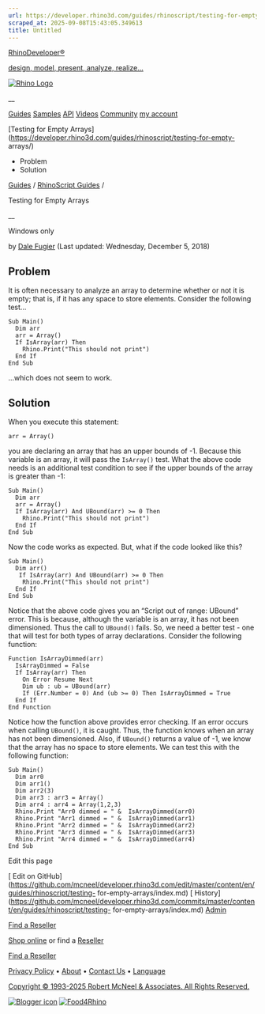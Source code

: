 ```yaml
---
url: https://developer.rhino3d.com/guides/rhinoscript/testing-for-empty-arrays/
scraped_at: 2025-09-08T15:43:05.349613
title: Untitled
---
```


[RhinoDeveloper®](/)

[design, model, present, analyze, realize...](/)

[![Rhino Logo](https://developer.rhino3d.com/images/rhinodevlogo.png)](/)

__

[Guides](https://developer.rhino3d.com/guides)
[Samples](https://developer.rhino3d.com/samples)
[API](https://developer.rhino3d.com/api)
[Videos](https://developer.rhino3d.com/videos)
[Community](https://discourse.mcneel.com/c/rhino-developer) [my account
](https://www.rhino3d.com/my-account/ "Manage your account, licenses, and
teams")

[Testing for Empty
Arrays](https://developer.rhino3d.com/guides/rhinoscript/testing-for-empty-
arrays/)

  * Problem
  * Solution

[Guides](https://developer.rhino3d.com/en/guides/) / [RhinoScript
Guides](https://developer.rhino3d.com/en/guides/rhinoscript/) /

Testing for Empty Arrays

__

Windows only

by [Dale Fugier](https://discourse.mcneel.com/u/dale/) (Last updated:
Wednesday, December 5, 2018)

## Problem

It is often necessary to analyze an array to determine whether or not it is
empty; that is, if it has any space to store elements. Consider the following
test…

    
    
    Sub Main()
      Dim arr
      arr = Array()
      If IsArray(arr) Then
        Rhino.Print("This should not print")
      End If    
    End Sub
    

…which does not seem to work.

## Solution

When you execute this statement:

    
    
    arr = Array()
    

you are declaring an array that has an upper bounds of -1. Because this
variable is an array, it will pass the `IsArray()` test. What the above code
needs is an additional test condition to see if the upper bounds of the array
is greater than -1:

    
    
    Sub Main()
      Dim arr
      arr = Array()
      If IsArray(arr) And UBound(arr) >= 0 Then
        Rhino.Print("This should not print")
      End If    
    End Sub
    

Now the code works as expected. But, what if the code looked like this?

    
    
    Sub Main()
      Dim arr()
       If IsArray(arr) And UBound(arr) >= 0 Then
        Rhino.Print("This should not print")
      End If    
    End Sub
    

Notice that the above code gives you an “Script out of range: UBound” error.
This is because, although the variable is an array, it has not been
dimensioned. Thus the call to `UBound()` fails. So, we need a better test -
one that will test for both types of array declarations. Consider the
following function:

    
    
    Function IsArrayDimmed(arr)
      IsArrayDimmed = False
      If IsArray(arr) Then
        On Error Resume Next
        Dim ub : ub = UBound(arr)
        If (Err.Number = 0) And (ub >= 0) Then IsArrayDimmed = True
      End If  
    End Function
    

Notice how the function above provides error checking. If an error occurs when
calling `UBound()`, it is caught. Thus, the function knows when an array has
not been dimensioned. Also, if `UBound()` returns a value of -1, we know that
the array has no space to store elements. We can test this with the following
function:

    
    
    Sub Main()
      Dim arr0
      Dim arr1()
      Dim arr2(3)
      Dim arr3 : arr3 = Array()
      Dim arr4 : arr4 = Array(1,2,3)
      Rhino.Print "Arr0 dimmed = " &  IsArrayDimmed(arr0)
      Rhino.Print "Arr1 dimmed = " &  IsArrayDimmed(arr1)
      Rhino.Print "Arr2 dimmed = " &  IsArrayDimmed(arr2)
      Rhino.Print "Arr3 dimmed = " &  IsArrayDimmed(arr3)
      Rhino.Print "Arr4 dimmed = " &  IsArrayDimmed(arr4)
    End Sub
    

Edit this page

[ Edit on
GitHub](https://github.com/mcneel/developer.rhino3d.com/edit/master/content/en/guides/rhinoscript/testing-
for-empty-arrays/index.md) [
History](https://github.com/mcneel/developer.rhino3d.com/commits/master/content/en/guides/rhinoscript/testing-
for-empty-arrays/index.md) [ Admin](https://developer.rhino3d.com/admin)

[Find a Reseller](https://www.rhino3d.com/sales)

[Shop online](https://www.rhino3d.com/store) or find a
[Reseller](https://www.rhino3d.com/sales)

[Find a Reseller](https://www.rhino3d.com/sales)

[Privacy Policy](https://www.rhino3d.com/privacy) •
[About](https://www.rhino3d.com/mcneel/about) • [Contact
Us](https://www.rhino3d.com/mcneel/contact) • [
Language](https://www.rhino3d.com/language "Change to a different region or
language")

[Copyright © 1993-2025 Robert McNeel & Associates. All Rights
Reserved.](https://www.rhino3d.com/mcneel/about)

[](https://www.facebook.com/McNeelRhinoceros/)
[](https://twitter.com/bobmcneel) [](https://www.linkedin.com/groups/75313/)
[](https://www.youtube.com/user/RhinoGuide/videos) [](https://vimeo.com/rhino)
[![Blogger
icon](https://developer.rhino3d.com/images/blogger.svg)](http://blog.rhino3d.com/)
[![Food4Rhino](https://developer.rhino3d.com/images/f4r_icon_01.svg)](https://www.food4rhino.com)

